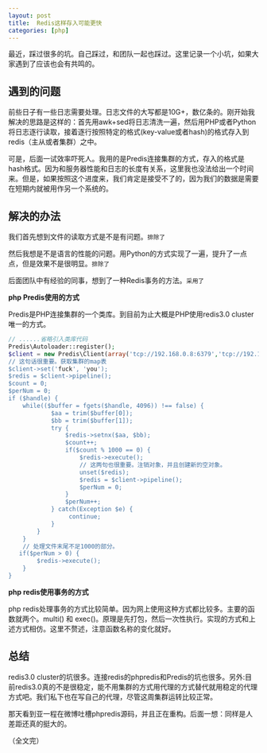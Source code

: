 ```yaml
---
layout: post
title:  Redis这样存入可能更快
categories: [php]
---
```


最近，踩过很多的坑。自己踩过，和团队一起也踩过。这里记录一个小坑，如果大家遇到了应该也会有共鸣的。

## 遇到的问题 ##

前些日子有一些日志需要处理。日志文件的大写都是10G+，数亿条的。刚开始我解决的思路是这样的：首先用awk+sed将日志清洗一遍，然后用PHP或者Python将日志逐行读取，接着逐行按照特定的格式(key-value或者hash)的格式存入到redis（主从或者集群）之中。

可是，后面一试效率吓死人。我用的是Predis连接集群的方式，存入的格式是hash格式。因为和服务器性能和日志的长度有关系，这里我也没法给出一个时间来。但是，如果按照这个进度来，我们肯定是接受不了的，因为我们的数据是需要在短期内就被用作另一个系统的。

## 解决的办法 ##

我们首先想到文件的读取方式是不是有问题。```排除了```

然后我想是不是语言的性能的问题。用Python的方式实现了一遍，提升了一点点，但是效果不是很明显。```排除了```

后面团队中有经验的同事，想到了一种Redis事务的方法。```采用了```


**php Predis使用的方式**

Predis是PHP连接集群的一个类库。到目前为止大概是PHP使用redis3.0 cluster唯一的方式。

```php
// ......省略引入类库代码
Predis\Autoloader::register();
$client = new Predis\Client(array('tcp://192.168.0.8:6379','tcp://192.168.0.8:6380,array('cluster'=>'redis'));
// 这句话很重要。获取集群的map表
$client->set('fuck', 'you');
$redis = $client->pipeline();
$count = 0;
$perNum = 0;
if ($handle) {
    while(($buffer = fgets($handle, 4096)) !== false) {
            $aa = trim($buffer[0]);
            $bb = trim($buffer[1]);
            try {
                $redis->setnx($aa, $bb);
                $count++;
                if($count % 1000 == 0) {
                    $redis->execute();
                    // 这两句也很重要。注销对象，并且创建新的空对象。
                    unset($redis);
                    $redis = $client->pipeline();
                    $perNum = 0;
                }
                $perNum++;
            } catch(Exception $e) {
                 continue;
            }
        }
    }
    // 处理文件末尾不足1000的部分。
   if($perNum > 0) {
        $redis->execute();
    }
}
```

**php redis使用事务的方式**

php redis处理事务的方式比较简单。因为网上使用这种方式都比较多。主要的函数就两个。multi() 和 exec()。原理是先打包，然后一次性执行。实现的方式和上述方式相仿。这里不赘述，注意函数名称的变化就好。

## 总结 ##

redis3.0 cluster的坑很多。连接redis的phpredis和Predis的坑也很多。另外:目前redis3.0真的不是很稳定，能不用集群的方式用代理的方式替代就用稳定的代理方式吧。我们私下也在写自己的代理，尽管这周集群运转比较正常。

那天看到亚一程在微博吐槽phpredis源码，并且正在重构。后面一想：同样是人差距还真的挺大的。


（全文完）


